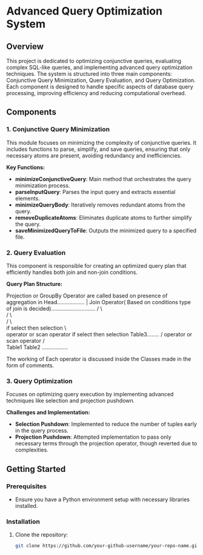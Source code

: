 # Advanced Query Optimization System

## Overview
This project is dedicated to optimizing conjunctive queries, evaluating complex SQL-like queries, and implementing advanced query optimization techniques. The system is structured into three main components: Conjunctive Query Minimization, Query Evaluation, and Query Optimization. Each component is designed to handle specific aspects of database query processing, improving efficiency and reducing computational overhead.

## Components

### 1. Conjunctive Query Minimization
This module focuses on minimizing the complexity of conjunctive queries. It includes functions to parse, simplify, and save queries, ensuring that only necessary atoms are present, avoiding redundancy and inefficiencies.

**Key Functions:**
- **minimizeConjunctiveQuery**: Main method that orchestrates the query minimization process.
- **parseInputQuery**: Parses the input query and extracts essential elements.
- **minimizeQueryBody**: Iteratively removes redundant atoms from the query.
- **removeDuplicateAtoms**: Eliminates duplicate atoms to further simplify the query.
- **saveMinimizedQueryToFile**: Outputs the minimized query to a specified file.

### 2. Query Evaluation
This component is responsible for creating an optimized query plan that efficiently handles both join and non-join conditions.

**Query Plan Structure:**



 Projection or GroupBy Operator are called based on presence of aggregation in Head..................
                               |
       Join Operator( Based on conditions type of join is decided).............................
               /                                 \                            \
              /                                   \                            \
             /                                     \                            \
 if select then selection                           \                            \
 operator or scan operator                if select then selection              Table3........
            /                             operator or scan operator
           /                                           \
         Table1                                       Table2                     .................


 The working of Each operator is discussed inside the Classes made in the form of comments.





### 3. Query Optimization
Focuses on optimizing query execution by implementing advanced techniques like selection and projection pushdown.

**Challenges and Implementation:**
- **Selection Pushdown**: Implemented to reduce the number of tuples early in the query process.
- **Projection Pushdown**: Attempted implementation to pass only necessary terms through the projection operator, though reverted due to complexities.

## Getting Started

### Prerequisites
- Ensure you have a Python environment setup with necessary libraries installed.

### Installation
1. Clone the repository:
   ```bash
   git clone https://github.com/your-github-username/your-repo-name.git
